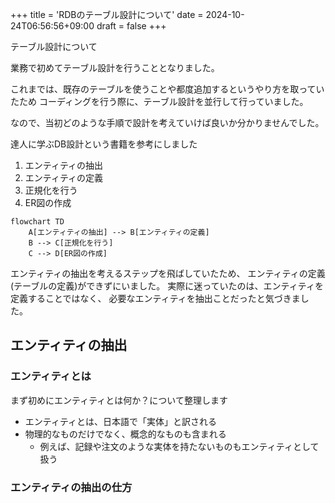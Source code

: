 +++
title = 'RDBのテーブル設計について'
date = 2024-10-24T06:56:56+09:00
draft = false
+++

テーブル設計について

業務で初めてテーブル設計を行うこととなりました。

これまでは、既存のテーブルを使うことや都度追加するというやり方を取っていたため
コーディングを行う際に、テーブル設計を並行して行っていました。

なので、当初どのような手順で設計を考えていけば良いか分かりませんでした。

達人に学ぶDB設計という書籍を参考にしました

1. エンティティの抽出
2. エンティティの定義
3. 正規化を行う
4. ER図の作成

```mermaid
flowchart TD
    A[エンティティの抽出] --> B[エンティティの定義]
    B --> C[正規化を行う]
    C --> D[ER図の作成]
```

エンティティの抽出を考えるステップを飛ばしていたため、
エンティティの定義(テーブルの定義)ができずにいました。
実際に迷っていたのは、エンティティを定義することではなく、
必要なエンティティを抽出ことだったと気づきました。

## エンティティの抽出

### エンティティとは

まず初めにエンティティとは何か？について整理します
- エンティティとは、日本語で「実体」と訳される
- 物理的なものだけでなく、概念的なものも含まれる
  - 例えば、記録や注文のような実体を持たないものもエンティティとして扱う

### エンティティの抽出の仕方
